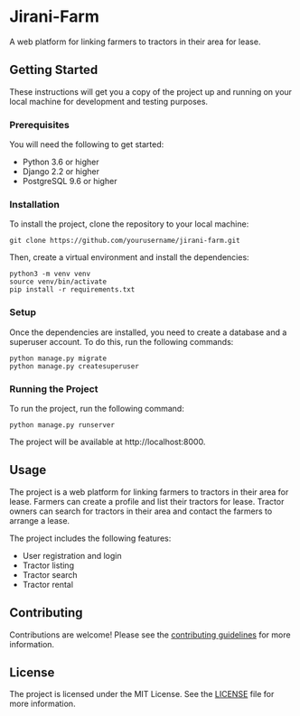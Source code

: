 # Jirani-Farm

A web platform for linking farmers to tractors in their area for lease.

## Getting Started

These instructions will get you a copy of the project up and running on your local machine for development and testing purposes.

### Prerequisites

You will need the following to get started:

* Python 3.6 or higher
* Django 2.2 or higher
* PostgreSQL 9.6 or higher

### Installation

To install the project, clone the repository to your local machine:

```
git clone https://github.com/yourusername/jirani-farm.git
```

Then, create a virtual environment and install the dependencies:

```
python3 -m venv venv
source venv/bin/activate
pip install -r requirements.txt
```

### Setup

Once the dependencies are installed, you need to create a database and a superuser account. To do this, run the following commands:

```
python manage.py migrate
python manage.py createsuperuser
```

### Running the Project

To run the project, run the following command:

```
python manage.py runserver
```

The project will be available at http://localhost:8000.

## Usage

The project is a web platform for linking farmers to tractors in their area for lease. Farmers can create a profile and list their tractors for lease. Tractor owners can search for tractors in their area and contact the farmers to arrange a lease.

The project includes the following features:

* User registration and login
* Tractor listing
* Tractor search
* Tractor rental

## Contributing

Contributions are welcome! Please see the [contributing guidelines](CONTRIBUTING.md) for more information.

## License

The project is licensed under the MIT License. See the [LICENSE](LICENSE) file for more information.